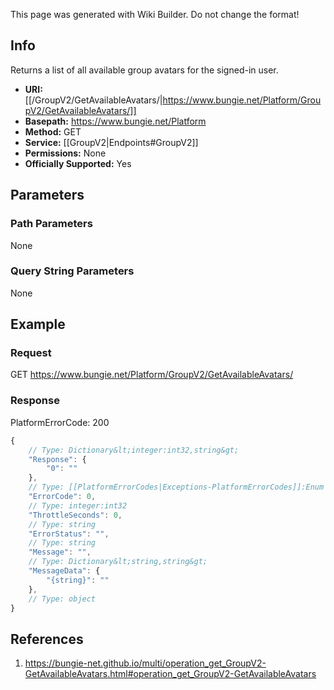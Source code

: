 <span class="wiki-builder">This page was generated with Wiki Builder. Do not change the format!</span>

## Info
Returns a list of all available group avatars for the signed-in user.

* **URI:** [[/GroupV2/GetAvailableAvatars/|https://www.bungie.net/Platform/GroupV2/GetAvailableAvatars/]]
* **Basepath:** https://www.bungie.net/Platform
* **Method:** GET
* **Service:** [[GroupV2|Endpoints#GroupV2]]
* **Permissions:** None
* **Officially Supported:** Yes

## Parameters
### Path Parameters
None

### Query String Parameters
None

## Example
### Request
GET https://www.bungie.net/Platform/GroupV2/GetAvailableAvatars/

### Response
PlatformErrorCode: 200
```javascript
{
    // Type: Dictionary&lt;integer:int32,string&gt;
    "Response": {
        "0": ""
    },
    // Type: [[PlatformErrorCodes|Exceptions-PlatformErrorCodes]]:Enum
    "ErrorCode": 0,
    // Type: integer:int32
    "ThrottleSeconds": 0,
    // Type: string
    "ErrorStatus": "",
    // Type: string
    "Message": "",
    // Type: Dictionary&lt;string,string&gt;
    "MessageData": {
        "{string}": ""
    },
    // Type: object
}

```

## References
1. https://bungie-net.github.io/multi/operation_get_GroupV2-GetAvailableAvatars.html#operation_get_GroupV2-GetAvailableAvatars
